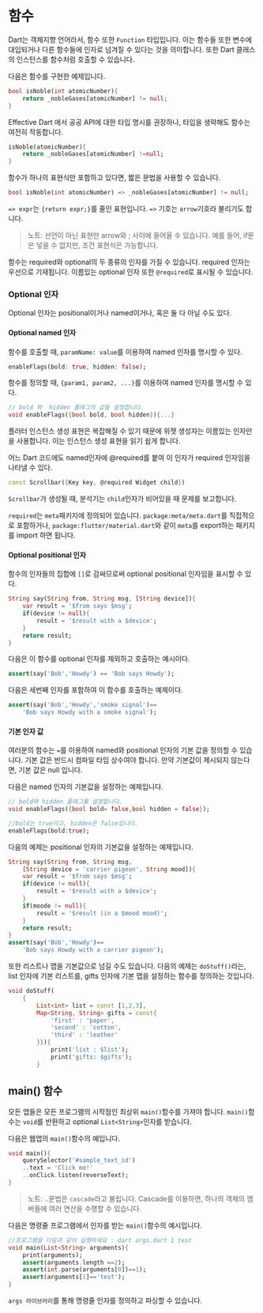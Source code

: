 # 함수

Dart는 객체지향 언어라서, 함수 또한 `Function` 타입입니다. 이는 함수들 또한 변수에 대입되거나 다른 함수들에 인자로 넘겨질 수 있다는 것을 의미합니다. 또한 Dart 클래스의 인스턴스를 함수처럼 호출할 수 있습니다.

다음은 함수를 구현한 예제입니다.
```dart
bool isNoble(int atomicNumber){
    return _nobleGases[atomicNumber] != null;
}
```
Effective Dart 에서 공공 API에 대한 타입 명시를 권장하나, 타입을 생략해도 함수는 여전히 작동합니다.
```dart
isNoble(atomicNumber){
    return _nobleGases[atomicNumber] !=null;
}
```
함수가 하나의 표현식만 포함하고 있다면, 짧은 문법을 사용할 수 있습니다.
```dart
bool isNoble(int atomicNumber) => _nobleGases[atomicNumber] != null;
```
`=> expr`는 `{return expr;}`를 줄인 표현입니다. `=>` 기호는 `arrow`기호라 불리기도 합니다.
> 노트: 선언이 아닌 표현만 arrow와 ; 사이에 들어올 수 있습니다. 예를 들어, if문은 넣을 수 없지만, 조건 표현식은 가능합니다.

함수는 required와 optional의 두 종류의 인자를 가질 수 있습니다. required 인자는 우선으로 기재됩니다. 이름있는 optional 인자 또한 `@required`로 표시될 수 있습니다.

### Optional 인자

Optional 인자는 positional이거나 named이거나, 혹은 둘 다 아닐 수도 있다.

#### Optional named 인자

함수를 호출할 때, `paramName: value`를 이용하여 named 인자를 명시할 수 있다.
```dart
enableFlags(bold: true, hidden: false);
```
함수를 정의할 때, `{param1, param2, ...}`를 이용하여 named 인자를 명시할 수 있다.
```dart
// bold 와  hidden 플래그의 값을 설정합니다.
void enableFlags({bool bold, bool hidden}){...}
```
플러터 인스턴스 생성 표현은 복잡해질 수 있기 때문에 위젯 생성자는 이름있는 인자만을 사용합니다.
이는 인스턴스 생성 표현을 읽기 쉽게 합니다.

어느 Dart 코드에도 named인자에 @required를 붙여 이 인자가 required 인자임을 나타낼 수 있다.
```dart
const Scrollbar({Key key, @required Widget child})
```
`Scrollbar`가 생성될 때, 분석기는 `child`인자가 비어있을 때 문제를 보고합니다.

`required`는 `meta`패키지에 정의되어 있습니다. `package:meta/meta.dart`를 직접적으로 포함하거나, `package:flutter/material.dart`와 같이 `meta`를 export하는 패키지를 import 하면 됩니다.

#### Optional positional 인자

함수의 인자들의 집합에 `[]`로 감싸므로써 optional positional 인자임을 표시할 수 있다.
```dart
String say(String from, String msg, [String device]){
    var result = '$from says $msg';
    if(device != null){
        result = '$result with a $device';
    }
    return result;
}
```
다음은 이 함수를 optional 인자를 제외하고 호출하는 예시이다.
```dart
assert(say('Bob','Howdy') == 'Bob says Howdy');
```
다음은 세번째 인자를 포함하여 이 함수를 호출하는 예제이다.
```dart
assert(say('Bob','Howdy','smoke signal')==
    'Bob says Howdy with a smoke signal');
```
#### 기본 인자 값

여러분의 함수는 `=`를 이용하여 named와 positional 인자의 기본 값을 정의할 수 있습니다. 기본 값은 반드시 컴파일 타임 상수여야 합니다. 만약 기본값이 제시되지 않는다면, 기본 값은 null 입니다.

다음은 named 인자의 기본값을 설정하는 예제입니다.
```dart
// bold와 hidden 플래그를 설정합니다.
void enableFlags({bool bold= false,bool hidden = false});

//bold는 true이고, hidden은 false입니다.
enableFlags(bold:true);
```
다음의 예제는 positional 인자의 기본값을 설정하는 예제입니다.
```dart
String say(String from, String msg,
    [String device = 'carrier pigeon', String mood]){
    var result = '$from says $msg';
    if(device != null){
        result = '$result with a $device';
    }
    if(moode != null){
        result = '$result (in a $mood mood)';
    }
    return result;
}
assert(say('Bob','Howdy')==
    'Bob says Howdy with a carrier pigeon');
```
또한 리스트나 맵을 기본값으로 넘길 수도 있습니다. 다음의 예제는 `doStuff()`라는, list 인자에 기본 리스트를, gifts 인자에 기본 맵을 설정하는 함수를 정의하는 것입니다.
```dart
void doStuff(
    {
        List<int> list = const [1,2,3],
        Map<String, String> gifts = const{
            'first' : 'paper',
            'second' : 'cotton',
            'third' : 'leather'
        }}){
            print('list : $list');
            print('gifts: $gifts');
        }
```

## main() 함수

모든 앱들은 모든 프로그램의 시작점인 최상위 `main()`함수를 가져야 합니다. `main()`함수는 `void`를 반환하고 optional `List<String>`인자를 받습니다.

다음은 웹앱의 `main()`함수의 예입니다.
```dart
void main(){
    querySelector('#sample_text_id')
    ..text = 'Click me!'
    ..onClick.listen(reverseText);
}
```
>노트: ..문법은 `cascade`라고 불립니다. Cascade를 이용하면, 하나의 객체의 멤버들에 여러 연산을 수행할 수 있습니다.

다음은 명령줄 프로그램에서 인자를 받는 `main()`함수의 예시입니다.
```dart
//프로그램을 다음과 같이 실행하세요 : dart args.dart 1 test
void main(List<String> arguments){
    print(arguments);
    assert(arguments.length ==2);
    assert(int.parse(arguments[0])==1);
    assert(arguments[1]=='test');
}
```
`args 라이브러리`를 통해 명령줄 인자를 정의하고 파싱할 수 있습니다.
